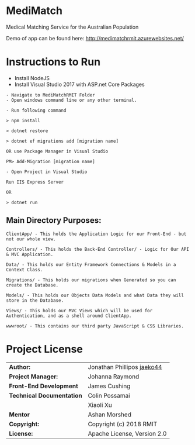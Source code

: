 # MediMatch
Medical Matching Service for the Australian Population

Demo of app can be found here: http://medimatchrmit.azurewebsites.net/

# Instructions to Run

- Install NodeJS
- Install Visual Studio 2017 with ASP.net Core Packages

```
- Navigate to MediMatchRMIT Folder
- Open windows command line or any other terminal.

- Run following command

> npm install

> dotnet restore

> dotnet ef migrations add [migration name] 

OR use Package Manager in Visual Studio

PM> Add-Migration [migration name] 

- Open Project in Visual Studio

Run IIS Express Server

OR

> dotnet run

```

## Main Directory Purposes:

```
ClientApp/ - This holds the Application Logic for our Front-End - but not our whole view.

Controllers/ - This holds the Back-End Controller/ - Logic for Our API & MVC Application.

Data/ - This holds our Entity Framework Connections & Models in a Context Class.

Migrations/ - This holds our migrations when Generated so you can create the Database.

Models/ - This holds our Objects Data Models and what Data they will store in the Database.

Views/ - This holds our MVC Views which will be used for Authentication, and as a shell around ClientApp.

wwwroot/ - This contains our third party JavaScript & CSS Libraries.

```

# Project License

|							  |                                          |
|:----------------------------|:-----------------------------------------|
| **Author:**		          | Jonathan Phillipos [jaeko44](https://github.com/jaeko44)
| **Project Manager:**        | Johanna Raymond 
| **Front-End Development**   | James Cushing 
| **Technical Documentation** | Colin Possamai
|							  | Xiaoli Xu
| **Mentor**				  | Ashan Morshed
| **Copyright:**			  | Copyright (c) 2018 RMIT
| **License:**				  | Apache License, Version 2.0
